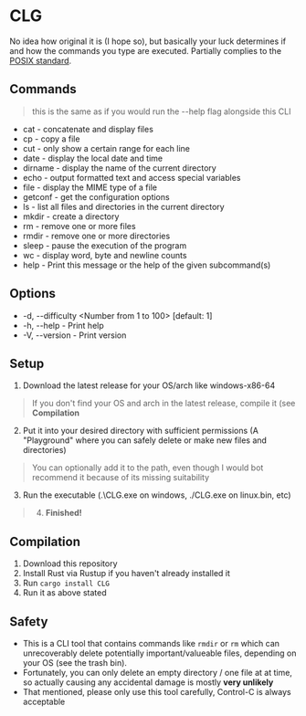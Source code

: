 # CLG
No idea how original it is (I hope so), but basically your luck determines if and how the commands you type are executed.
Partially complies to the [POSIX standard](https://en.wikipedia.org/wiki/POSIX).

## Commands
> this is the same as if you would run the --help flag alongside this CLI
  - cat - concatenate and display files
  - cp - copy a file
  - cut - only show a certain range for each line
  - date -   display the local date and time
  - dirname - display the name of the current directory
  - echo - output formatted text and access special variables
  - file - display the MIME type of a file
  - getconf - get the configuration options
  - ls - list all files and directories in the current directory
  - mkdir - create a directory
  - rm - remove one or more files
  - rmdir - remove one or more directories
  - sleep - pause the execution of the program
  - wc - display word, byte and newline counts
  - help - Print this message or the help of the given subcommand(s)

## Options
-   -d, --difficulty <Number from 1 to 100>  [default: 1]
-   -h, --help - Print help
-   -V, --version - Print version

## Setup
1. Download the latest release for your OS/arch like windows-x86-64
> If you don't find your OS and arch in the latest release, compile it (see **Compilation**
2. Put it into your desired directory with sufficient permissions (A "Playground" where you can safely delete or make new files and directories)
> You can optionally add it to the path, even though I would bot recommend it because of its missing suitability
3. Run the executable (.\CLG.exe on windows, ./CLG.exe on linux.bin, etc)<!-- check this later -->
> 4. **Finished!**

## Compilation
1. Download this repository
2. Install Rust via Rustup if you haven't already installed it
3. Run `cargo install CLG`
4. Run it as above stated

## Safety
- This is a CLI tool that contains commands like `rmdir` or `rm` which can unrecoverably delete potentially important/valueable files, depending on your OS (see the trash bin).
- Fortunately, you can only delete an empty directory / one file at at time, so actually causing any accidental damage is mostly **very unlikely**
- That mentioned, please only use this tool carefully, Control-C is always acceptable
